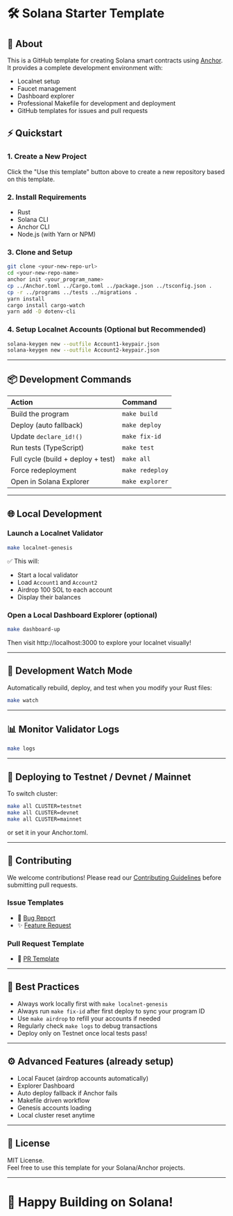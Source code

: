 # 🛠 Solana Starter Template

## 🚀 About

This is a GitHub template for creating Solana smart contracts using [Anchor](https://book.anchor-lang.com/).
It provides a complete development environment with:
- Localnet setup
- Faucet management
- Dashboard explorer
- Professional Makefile for development and deployment
- GitHub templates for issues and pull requests

## ⚡ Quickstart

### 1. Create a New Project

Click the "Use this template" button above to create a new repository based on this template.

### 2. Install Requirements
- Rust
- Solana CLI
- Anchor CLI
- Node.js (with Yarn or NPM)

### 3. Clone and Setup

```bash
git clone <your-new-repo-url>
cd <your-new-repo-name>
anchor init <your_program_name>
cp ../Anchor.toml ../Cargo.toml ../package.json ../tsconfig.json .
cp -r ../programs ../tests ../migrations .
yarn install
cargo install cargo-watch
yarn add -D dotenv-cli
```

### 4. Setup Localnet Accounts (Optional but Recommended)

```bash
solana-keygen new --outfile Account1-keypair.json
solana-keygen new --outfile Account2-keypair.json
```

---

## 📦 Development Commands

| Action | Command |
|:---|:---|
| Build the program | `make build` |
| Deploy (auto fallback) | `make deploy` |
| Update `declare_id!()` | `make fix-id` |
| Run tests (TypeScript) | `make test` |
| Full cycle (build + deploy + test) | `make all` |
| Force redeployment | `make redeploy` |
| Open in Solana Explorer | `make explorer` |

---

## 🌐 Local Development

### Launch a Localnet Validator

```bash
make localnet-genesis
```
✅ This will:
- Start a local validator
- Load `Account1` and `Account2`
- Airdrop 100 SOL to each account
- Display their balances

### Open a Local Dashboard Explorer (optional)

```bash
make dashboard-up
```

Then visit http://localhost:3000 to explore your localnet visually!

---

## 👀 Development Watch Mode

Automatically rebuild, deploy, and test when you modify your Rust files:

```bash
make watch
```

---

## 📊 Monitor Validator Logs

```bash
make logs
```

---

## 🚀 Deploying to Testnet / Devnet / Mainnet

To switch cluster:

```bash
make all CLUSTER=testnet
make all CLUSTER=devnet
make all CLUSTER=mainnet
```

or set it in your Anchor.toml.

---

## 🤝 Contributing

We welcome contributions! Please read our [Contributing Guidelines](CONTRIBUTING.md) before submitting pull requests.

### Issue Templates
- 🐛 [Bug Report](.github/ISSUE_TEMPLATE/bug_report.md)
- ✨ [Feature Request](.github/ISSUE_TEMPLATE/feature_request.md)

### Pull Request Template
- 📝 [PR Template](.github/PULL_REQUEST_TEMPLATE.md)

---

## 🧠 Best Practices

- Always work locally first with `make localnet-genesis`
- Always run `make fix-id` after first deploy to sync your program ID
- Use `make airdrop` to refill your accounts if needed
- Regularly check `make logs` to debug transactions
- Deploy only on Testnet once local tests pass!

---

## ⚙️ Advanced Features (already setup)

- Local Faucet (airdrop accounts automatically)
- Explorer Dashboard
- Auto deploy fallback if Anchor fails
- Makefile driven workflow
- Genesis accounts loading
- Local cluster reset anytime

---

## 📜 License

MIT License.  
Feel free to use this template for your Solana/Anchor projects.

---

# 🚀 Happy Building on Solana!
